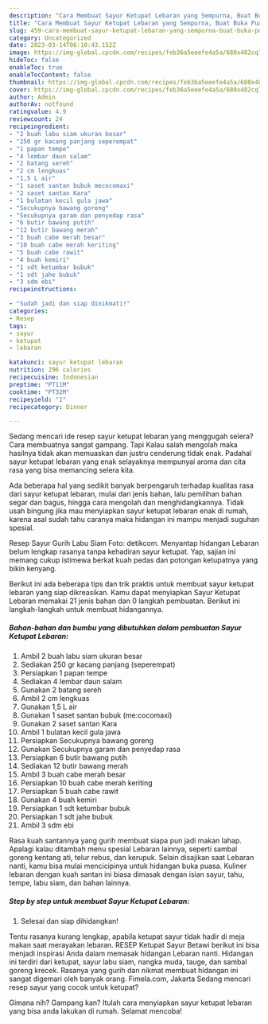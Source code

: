```yaml
---
description: "Cara Membuat Sayur Ketupat Lebaran yang Sempurna, Buat Buka Puasa}"
title: "Cara Membuat Sayur Ketupat Lebaran yang Sempurna, Buat Buka Puasa}"
slug: 459-cara-membuat-sayur-ketupat-lebaran-yang-sempurna-buat-buka-puasa
category: Uncategorized
date: 2023-03-14T06:10:43.152Z
image: https://img-global.cpcdn.com/recipes/feb36a5eeefe4a5a/680x482cq70/sayur-ketupat-lebaran-foto-resep-utama.jpg
hideToc: false
enableToc: true
enableTocContent: false
thumbnail: https://img-global.cpcdn.com/recipes/feb36a5eeefe4a5a/680x482cq70/sayur-ketupat-lebaran-foto-resep-utama.jpg
cover: https://img-global.cpcdn.com/recipes/feb36a5eeefe4a5a/680x482cq70/sayur-ketupat-lebaran-foto-resep-utama.jpg
author: Admin
authorAv: notfound
ratingvalue: 4.9
reviewcount: 24
recipeingredient:
- "2 buah labu siam ukuran besar"
- "250 gr kacang panjang seperempat"
- "1 papan tempe"
- "4 lembar daun salam"
- "2 batang sereh"
- "2 cm lengkuas"
- "1,5 L air"
- "1 saset santan bubuk mecocomaxi"
- "2 saset santan Kara"
- "1 bulatan kecil gula jawa"
- "Secukupnya bawang goreng"
- "Secukupnya garam dan penyedap rasa"
- "6 butir bawang putih"
- "12 butir bawang merah"
- "3 buah cabe merah besar"
- "10 buah cabe merah keriting"
- "5 buah cabe rawit"
- "4 buah kemiri"
- "1 sdt ketumbar bubuk"
- "1 sdt jahe bubuk"
- "3 sdm ebi"
recipeinstructions:

- "Sudah jadi dan siap dinikmati!"
categories:
- Resep
tags:
- sayur
- ketupat
- lebaran

katakunci: sayur ketupat lebaran 
nutrition: 296 calories
recipecuisine: Indonesian
preptime: "PT11M"
cooktime: "PT32M"
recipeyield: "1"
recipecategory: Dinner

---
```



Sedang mencari ide resep sayur ketupat lebaran yang menggugah selera? Cara membuatnya sangat gampang. Tapi Kalau salah mengolah maka hasilnya tidak akan memuaskan dan justru cenderung tidak enak. Padahal sayur ketupat lebaran yang enak selayaknya mempunyai aroma dan cita rasa yang bisa memancing selera kita.


Ada beberapa hal yang sedikit banyak berpengaruh terhadap kualitas rasa dari sayur ketupat lebaran, mulai dari jenis bahan, lalu pemilihan bahan segar dan bagus, hingga cara mengolah dan menghidangkannya. Tidak usah bingung jika mau menyiapkan sayur ketupat lebaran enak di rumah, karena asal sudah tahu caranya maka hidangan ini mampu menjadi suguhan spesial.

Resep Sayur Gurih Labu Siam Foto: detikcom. Menyantap hidangan Lebaran belum lengkap rasanya tanpa kehadiran sayur ketupat. Yap, sajian ini memang cukup istimewa berkat kuah pedas dan potongan ketupatnya yang bikin kenyang.


Berikut ini ada beberapa tips dan trik praktis untuk membuat sayur ketupat lebaran yang siap dikreasikan. Kamu dapat menyiapkan Sayur Ketupat Lebaran memakai 21 jenis bahan dan 0 langkah pembuatan. Berikut ini langkah-langkah untuk membuat hidangannya.

<!--inarticleads1-->

##### Bahan-bahan dan bumbu yang dibutuhkan dalam pembuatan Sayur Ketupat Lebaran:

1. Ambil 2 buah labu siam ukuran besar
1. Sediakan 250 gr kacang panjang (seperempat)
1. Persiapkan 1 papan tempe
1. Sediakan 4 lembar daun salam
1. Gunakan 2 batang sereh
1. Ambil 2 cm lengkuas
1. Gunakan 1,5 L air
1. Gunakan 1 saset santan bubuk (me:cocomaxi)
1. Gunakan 2 saset santan Kara
1. Ambil 1 bulatan kecil gula jawa
1. Persiapkan Secukupnya bawang goreng
1. Gunakan Secukupnya garam dan penyedap rasa
1. Persiapkan 6 butir bawang putih
1. Sediakan 12 butir bawang merah
1. Ambil 3 buah cabe merah besar
1. Persiapkan 10 buah cabe merah keriting
1. Persiapkan 5 buah cabe rawit
1. Gunakan 4 buah kemiri
1. Persiapkan 1 sdt ketumbar bubuk
1. Persiapkan 1 sdt jahe bubuk
1. Ambil 3 sdm ebi


Rasa kuah santannya yang gurih membuat siapa pun jadi makan lahap. Apalagi kalau ditambah menu spesial Lebaran lainnya, seperti sambal goreng kentang ati, telur rebus, dan kerupuk. Selain disajikan saat Lebaran nanti, kamu bisa mulai mencicipinya untuk hidangan buka puasa. Kuliner lebaran dengan kuah santan ini biasa dimasak dengan isian sayur, tahu, tempe, labu siam, dan bahan lainnya. 

<!--inarticleads2-->

##### Step by step untuk membuat Sayur Ketupat Lebaran:


1. Selesai dan siap dihidangkan!

Tentu rasanya kurang lengkap, apabila ketupat sayur tidak hadir di meja makan saat merayakan lebaran. RESEP Ketupat Sayur Betawi berikut ini bisa menjadi inspirasi Anda dalam memasak hidangan Lebaran nanti. Hidangan ini terdiri dari ketupat, sayur labu siam, nangka muda, tauge, dan sambal goreng krecek. Rasanya yang gurih dan nikmat membuat hidangan ini sangat digemari oleh banyak orang. Fimela.com, Jakarta Sedang mencari resep sayur yang cocok untuk ketupat? 

Gimana nih? Gampang kan? Itulah cara menyiapkan sayur ketupat lebaran yang bisa anda lakukan di rumah. Selamat mencoba!
